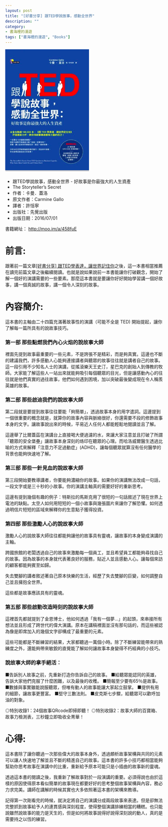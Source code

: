 ```yaml
---
layout: post
title: "[好書分享] 跟TED學說故事，感動全世界"
description: ""
category: 
- 書海裡的漫遊
tags: ["書海裡的漫遊", "Books"]
---
```


![](../images/2018/ted2.png)

- 跟TED學說故事，感動全世界 - 好故事是你最強大的人生資產
- The Storyteller’s Secret
- 作者：卡曼．蓋洛  
- 原文作者：Carmine Gallo  
- 譯者：許恬寧  
- 出版社：先覺出版
- 出版日期：2016/07/01



書籍網址：  http://moo.im/a/458fuE

# 前言:

跟著前一篇文章[[好書分享] 跟TED學表達，讓世界記住你]()之後，這一本書相當推薦在讀完前篇文章之後繼續閱讀。也就是說如果說前一本書能讓你打破觀念，開始了解一個好的演講需要的一些要素。那麼這本書就是要讓你好好開始學習講一個好故事，講一個真誠的故事，講一個令人深刻的故事。



# 內容簡介:

這本書的主軸由二十四篇充滿著故事性的演講（可能不全是 TED) 開始提起，讓你了解每一篇所具有的說故事技巧。

### 第一部 那些點燃我們內心火焰的說故事大師

裡面先提到故事最重要的一些元素，不是誇張不是精彩，而是夠真實。這邊也不斷的建議我們，許多感動人心能夠連接講者與聽眾的故事往往就是講者自己的故事。這一段引用不少知名人士的演講，從搖滾樂天王史汀，星巴克的創始人到傳教的牧師。大家能了解這些人一站出來就能夠吸引每個聽眾的目光，但是讓感動內心的往往就是他們真實的過往故事，他們如何遇到困境，加以突破最後變成現在令人稱羨英雄的故事。



### 第二部 那些啟迪我們的說故事大師

第二段就是要提到故事往往要能「夠簡單」，透過故事本身的用字遣詞。這邊提到一個很重要的概念就是，就算你的故事內容與脈絡很好，你還需要不段的修飾故事本身的文字。讓故事說出來的時候，平易近人任何人都能輕鬆地閱讀並且了解。

這邊舉了比爾蓋茲在演講台上直接喝大便過濾的水，來讓大家注意並且打破了所謂「聽眾的安全堡壘」讓故事本身深刻的烙印在聽眾的心理。而哈洛威爾醫生透過比喻的方式來解釋「注意力不足過動症」(ADHD)，讓每個聽眾就算沒有任何醫學的背景也能夠快速地了解。

### 第三部 那些一針見血的說故事大師

第三段開始要教導講者，你要能夠濃縮你的故事。如果你的演講無法改成一句話，一段文字或是三十秒的小故事。你的演講主軸真的需要好好的重新思考。

這邊有提到幾個有趣的例子：特斯拉的馬斯克用了很短的一句話敘述了現在世界上電池的缺點。太空人如何用短短的一個小故事與幾張圖片來讓你了解恐懼。如何透過明信片短短的區域來解釋你的生意點子獲得投資。

### 第四部 那些激勵人心的說故事大師

激勵人心的說故事大師往往都能夠讓他的故事具有靈魂，讓故事的本身變成演講的主軸。

跨國旅館的老闆透過自己的故事來激勵每一個員工，並且希望員工都能夠尋找自己的故事。因為故事的本身就代表著良好的服務，貼近人並且感動人心。讓每個來訪的顧客都能夠賓至如歸。 

失去雙腳的講者敘述著自己原本快樂的生活，經歷了失去雙腳的巨變，如何調整自己並且擁抱全世界。

這些都是故事應該具有的靈魂。

###  第五部 那些啟動改造時刻的說故事大師

這裡首先都就提到了金恩博士，他如何透過「我有一個夢...」的起頭，來串接所有想法並且形成了跨世代的偉大演講。原本在講稿裡面並沒有那句話的，而這些被認為像是即席加入的幾個文字卻構成了最重要的元素。

這些可能都是不斷練習的結果，大家都聽過一萬個小時。除了不斷練習能帶來的熟練度之外，還能夠帶來敏銳的直覺能了解如何讓故事本身變得不朽經典的小技巧。

### 說故事大師的拿手絕活：

■告訴別人故事之前，先重新打造你告訴自己的故事。
■給聽眾能認同的英雄，告訴大家他們克服了什麼困難，以及最後的收穫。
■簡報至少要有65％是故事。
■數據與事實雖能說服聽眾，但唯有動人的故事能讓大家起立鼓掌。
■提供有用的細節，讓故事更豐富。
■堅守三數法則。
■皮克斯七步驟，給聽眾可以歡呼加油的對象。

◎特別收錄1：24個故事QRcode即掃即聽！
◎特別收錄2：故事大師的百寶箱、故事力檢測表，三秒鐘立即吸收全菁華！



# 心得:

這本書除了讓你聽過一次那些偉大的故事本身外，透過頗析故事架構與共同的元素可以讓人快速地了解並且不斷的精進自己的故事。這本書的許多小技巧都相當能夠幫助你思考故事在演講中的比重，重新給予原本可能只是小插曲的故事新的靈魂。

透過這本書的閱讀之後，我重新了解故事對於一段演講的重要。必須得說也由於這樣的原因使得原本看似簡單的故事現在都要好好的思考整個故事架構與內容，務必力求完美。講師在講解的時候其實也大多依照著這本書的架構來教導。

記得第一次剛看完的時候，就決定將自己的演講分成兩段故事來表達。但是卻無法完整抓到故事給予人的連貫感與深刻程度，使得整個演講排練相當的糟糕。也只能說雖然說故事的能力是天生的，但是如何將故事說得好說得深刻說的動人，真的是需要持之以恆的練習。